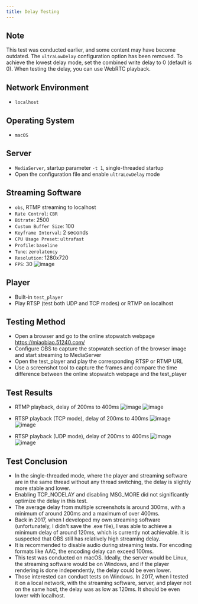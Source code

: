 ```yaml
---
title: Delay Testing
---
```


## Note
This test was conducted earlier, and some content may have become outdated. The `ultraLowDelay` configuration option has been removed. To achieve the lowest delay mode, set the combined write delay to 0 (default is 0). When testing the delay, you can use WebRTC playback.

## Network Environment
 - `localhost`

## Operating System
 - `macOS`
 
## Server
- `MediaServer`, startup parameter `-t 1`, single-threaded startup
- Open the configuration file and enable `ultraLowDelay` mode

## Streaming Software
- `obs`, RTMP streaming to localhost
- `Rate Control`: `CBR`
- `Bitrate`: 2500
- `Custom Buffer Size`: 100
- `Keyframe Interval`: 2 seconds
- `CPU Usage Preset`: `ultrafast`
- `Profile`: `baseline`
- `Tune`: `zerolatency`
- `Resolution`: 1280x720
- `FPS`: 30
![image](https://user-images.githubusercontent.com/11495632/64311220-daf53f00-cfd5-11e9-8d1f-c39d95c335c4.png)

## Player
 - Built-in `test_player`
 - Play RTSP (test both UDP and TCP modes) or RTMP on localhost

## Testing Method
 - Open a browser and go to the online stopwatch webpage https://miaobiao.51240.com/
 - Configure OBS to capture the stopwatch section of the browser image and start streaming to MediaServer
 - Open the test_player and play the corresponding RTSP or RTMP URL
 - Use a screenshot tool to capture the frames and compare the time difference between the online stopwatch webpage and the test_player

## Test Results
 - RTMP playback, delay of 200ms to 400ms
![image](https://user-images.githubusercontent.com/11495632/64311009-0af01280-cfd5-11e9-9117-2f520db0b70f.png)
![image](https://user-images.githubusercontent.com/11495632/64311040-2b1fd180-cfd5-11e9-8526-675d5d40d746.png)

 - RTSP playback (TCP mode), delay of 200ms to 400ms
 ![image](https://user-images.githubusercontent.com/11495632/64311126-76d27b00-cfd5-11e9-89e4-59e9cb15b8bc.png)
 ![image](https://user-images.githubusercontent.com/11495632/64311161-9b2e5780-cfd5-11e9-96dd-5ab7eecc83ca.png)

 - RTSP playback (UDP mode), delay of 200ms to 400ms
![image](https://user-images.githubusercontent.com/11495632/64311179-b600cc00-cfd5-11e9-953f-07e73c377df1.png)
![image](https://user-images.githubusercontent.com/11495632/64311187-c022ca80-cfd5-11e9-89b4-a015d614706e.png)

## Test Conclusion
- In the single-threaded mode, where the player and streaming software are in the same thread without any thread switching, the delay is slightly more stable and lower.
- Enabling TCP_NODELAY and disabling MSG_MORE did not significantly optimize the delay in this test.
- The average delay from multiple screenshots is around 300ms, with a minimum of around 200ms and a maximum of over 400ms.
- Back in 2017, when I developed my own streaming software (unfortunately, I didn't save the .exe file), I was able to achieve a minimum delay of around 120ms, which is currently not achievable. It is suspected that OBS still has relatively high streaming delay.
- It is recommended to disable audio during streaming tests. For encoding formats like AAC, the encoding delay can exceed 100ms.
- This test was conducted on macOS. Ideally, the server would be Linux, the streaming software would be on Windows, and if the player rendering is done independently, the delay could be even lower.
- Those interested can conduct tests on Windows. In 2017, when I tested it on a local network, with the streaming software, server, and player not on the same host, the delay was as low as 120ms. It should be even lower with localhost.
